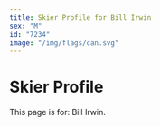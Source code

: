 ```yaml
---
title: Skier Profile for Bill Irwin
sex: "M"
id: "7234"
image: "/img/flags/can.svg" 
---
```


# Skier Profile

This page is for: Bill Irwin.
    